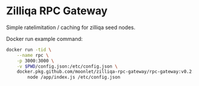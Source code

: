 # Zilliqa RPC Gateway

Simple ratelimitation / caching for zilliqa seed nodes.

Docker run example command:

```bash
docker run -tid \
    --name rpc \
    -p 3000:3000 \
    -v $PWD/config.json:/etc/config.json \
    docker.pkg.github.com/moonlet/zilliqa-rpc-gateway/rpc-gateway:v0.2.0 \
        node /app/index.js /etc/config.json
```
